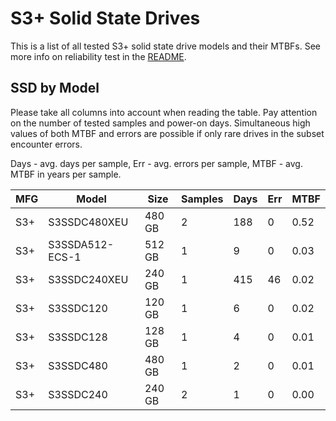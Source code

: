S3+ Solid State Drives
======================

This is a list of all tested S3+ solid state drive models and their MTBFs. See
more info on reliability test in the [README](https://github.com/linuxhw/SMART).

SSD by Model
------------

Please take all columns into account when reading the table. Pay attention on the
number of tested samples and power-on days. Simultaneous high values of both MTBF
and errors are possible if only rare drives in the subset encounter errors.

Days - avg. days per sample,
Err  - avg. errors per sample,
MTBF - avg. MTBF in years per sample.

| MFG       | Model              | Size   | Samples | Days  | Err   | MTBF |
|-----------|--------------------|--------|---------|-------|-------|------|
| S3+       | S3SSDC480XEU       | 480 GB | 2       | 188   | 0     | 0.52   |
| S3+       | S3SSDA512-ECS-1    | 512 GB | 1       | 9     | 0     | 0.03   |
| S3+       | S3SSDC240XEU       | 240 GB | 1       | 415   | 46    | 0.02   |
| S3+       | S3SSDC120          | 120 GB | 1       | 6     | 0     | 0.02   |
| S3+       | S3SSDC128          | 128 GB | 1       | 4     | 0     | 0.01   |
| S3+       | S3SSDC480          | 480 GB | 1       | 2     | 0     | 0.01   |
| S3+       | S3SSDC240          | 240 GB | 2       | 1     | 0     | 0.00   |
